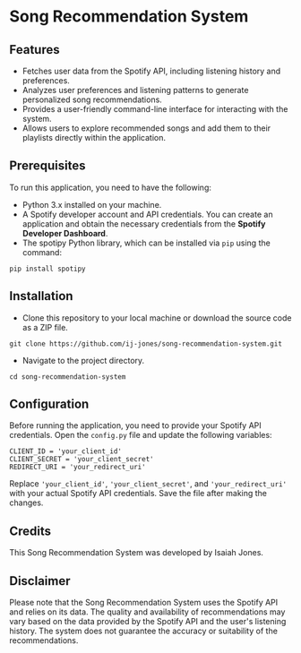 # Song Recommendation System

## Features
* Fetches user data from the Spotify API, including listening history and preferences.
* Analyzes user preferences and listening patterns to generate personalized song recommendations.
* Provides a user-friendly command-line interface for interacting with the system.
* Allows users to explore recommended songs and add them to their playlists directly within the application.

## Prerequisites
To run this application, you need to have the following:

* Python 3.x installed on your machine.
* A Spotify developer account and API credentials. You can create an application and obtain the necessary credentials from the **Spotify Developer Dashboard**.
* The spotipy Python library, which can be installed via ```pip``` using the command:
~~~~ 
pip install spotipy
~~~~

## Installation
* Clone this repository to your local machine or download the source code as a ZIP file.
~~~~ 
git clone https://github.com/ij-jones/song-recommendation-system.git
~~~~
* Navigate to the project directory.
~~~~
cd song-recommendation-system
~~~~

## Configuration
Before running the application, you need to provide your Spotify API credentials. Open the ```config.py``` file and update the following variables:
~~~~
CLIENT_ID = 'your_client_id'
CLIENT_SECRET = 'your_client_secret'
REDIRECT_URI = 'your_redirect_uri'
~~~~
Replace ```'your_client_id'```, ```'your_client_secret'```, and ```'your_redirect_uri'``` with your actual Spotify API credentials. Save the file after making the changes.

## Credits
This Song Recommendation System was developed by Isaiah Jones.

## Disclaimer
Please note that the Song Recommendation System uses the Spotify API and relies on its data. The quality and availability of recommendations may vary based on the data provided by the Spotify API and the user's listening history. The system does not guarantee the accuracy or suitability of the recommendations.
